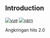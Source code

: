 ## Introduction

[![vue](https://img.shields.io/badge/vue-https%3A%2F%2Fvuejs.org%2F-red)](https://vuejs.org/)
[![yarn](https://img.shields.io/badge/yarn-berry-red)](https://github.com/yarnpkg/berry)

<p align='justify'>Angkringan hits 2.0</p>